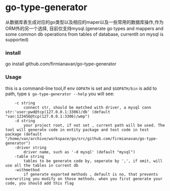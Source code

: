 # go-type-generator
从数据库表生成对应的go类型以及相应的maper以及一些常用的数据库操作,作为ORM外的另一个选择, 目前仅支持mysql.(generate go types and mappers and some common db operations from tables of database, currentlt on mysql is supported)

### install
go install github.com/firmianavan/go-type-generator

### Usage
this is a command-line tool,if env `GOPATH` is set and `$GOPATH/bin` is add to path, type `$ go-type-generator --help` you will see:
```
    -c string
        connect str, should be matched with driver, a mysql conn str:'user:pwd@tcp(127.0.0.1:3306)/db' (default "van:123456@tcp(127.0.0.1:3306)/wmp")
    -d string
        your project root, if not set , current path will be used. The tool will generate code in entity package and test code in test package (default "/home/van/archive/workspace/go/src/github.com/firmianavan/go-type-generator")
    -driver string
        driver name, such as '-d mysql' (default "mysql")
    -table string
        tables to be generate code by, seperate by ',', if omit, will use all the tables in current db
    -withmethod
        if generate exported methods , default is no, that prevents overwriting you modify on those methods. when you first generate your code, you should add this flag
```
